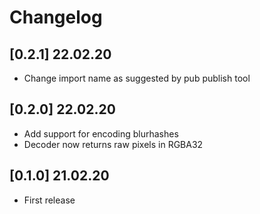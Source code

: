 # Changelog

## [0.2.1] 22.02.20

* Change import name as suggested by pub publish tool

## [0.2.0] 22.02.20

* Add support for encoding blurhashes
* Decoder now returns raw pixels in RGBA32

## [0.1.0] 21.02.20

* First release
